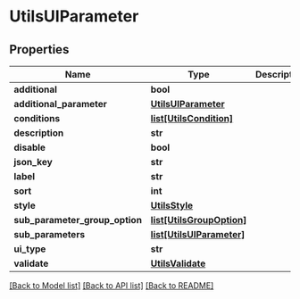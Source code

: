 # UtilsUIParameter

## Properties
Name | Type | Description | Notes
------------ | ------------- | ------------- | -------------
**additional** | **bool** |  | [optional] 
**additional_parameter** | [**UtilsUIParameter**](UtilsUIParameter.md) |  | [optional] 
**conditions** | [**list[UtilsCondition]**](UtilsCondition.md) |  | [optional] 
**description** | **str** |  | 
**disable** | **bool** |  | [optional] 
**json_key** | **str** |  | 
**label** | **str** |  | 
**sort** | **int** |  | 
**style** | [**UtilsStyle**](UtilsStyle.md) |  | [optional] 
**sub_parameter_group_option** | [**list[UtilsGroupOption]**](UtilsGroupOption.md) |  | [optional] 
**sub_parameters** | [**list[UtilsUIParameter]**](UtilsUIParameter.md) |  | [optional] 
**ui_type** | **str** |  | 
**validate** | [**UtilsValidate**](UtilsValidate.md) |  | [optional] 

[[Back to Model list]](../README.md#documentation-for-models) [[Back to API list]](../README.md#documentation-for-api-endpoints) [[Back to README]](../README.md)

